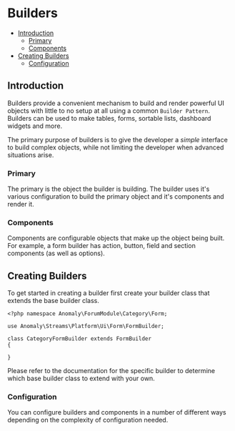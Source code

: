 # Builders

- [Introduction](#introduction)
	- [Primary](#primary)
	- [Components](#components)
- [Creating Builders](#creating-builders)
	- [Configuration](#configuration)

<a name="introduction"></a>
## Introduction

Builders provide a convenient mechanism to build and render powerful UI objects with little to no setup at all using a common `Builder Pattern`. Builders can be used to make tables, forms, sortable lists, dashboard widgets and more.

The primary purpose of builders is to give the developer a *simple* interface to build complex objects, while not limiting the developer when advanced situations arise.

<a name="primary"></a>
### Primary

The primary is the object the builder is building. The builder uses it's various configuration to build the primary object and it's components and render it.

<a name="components"></a>
### Components

Components are configurable objects that make up the object being built. For example, a form builder has action, button, field and section components (as well as options).

<a name="creating-builders"></a>
## Creating Builders

To get started in creating a builder first create your builder class that extends the base builder class.

	<?php namespace Anomaly\ForumModule\Category\Form;

	use Anomaly\Streams\Platform\Ui\Form\FormBuilder;
	
	class CategoryFormBuilder extends FormBuilder
	{
	
	}

Please refer to the documentation for the specific builder to determine which base builder class to extend with your own.

<a name="configuration"></a>
### Configuration

You can configure builders and components in a number of different ways depending on the complexity of configuration needed.